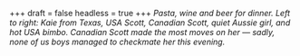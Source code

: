 
+++
draft = false
headless = true
+++
_Pasta, wine and beer for dinner. Left to right: Kaie from Texas, USA Scott, Canadian Scott, quiet Aussie girl, and hot USA bimbo. Canadian Scott made the most moves on her &mdash; sadly, none of us boys managed to checkmate her this evening._
